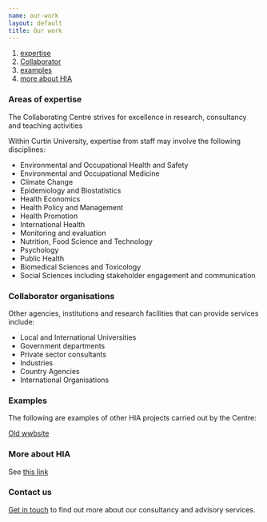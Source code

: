 ```yaml
---
name: our-work
layout: default
title: Our work
---
```


1. [expertise](#head-exp)
2. [Collaborator](#head-collab)
3. [examples](#head-eg)
4. [more about HIA](#head-more)

###  <a name="head-exp"></a>Areas of expertise

The Collaborating Centre strives for excellence in research, consultancy and teaching activities

Within Curtin University, expertise from staff may involve the following disciplines:


- Environmental and Occupational Health and Safety
- Environmental and Occupational Medicine
- Climate Change
- Epidemiology and Biostatistics
- Health Economics
- Health Policy and Management
- Health Promotion
- International Health
- Monitoring and evaluation
- Nutrition, Food Science and Technology
- Psychology
- Public Health
- Biomedical Sciences and Toxicology
- Social Sciences including stakeholder engagement and communication

### <a name="head-collab"></a>Collaborator organisations

Other agencies, institutions and research facilities that can provide services include:

- Local and International Universities
- Government departments
- Private sector consultants
- Industries
- Country Agencies
- International Organisations

###  <a name="head-eg"></a>Examples

The following are examples of other HIA projects carried out by the Centre:

[Old wwbsite](http://ehia.curtin.edu.au/our-work/areas-expertise/)

###  <a name="head-more"></a>More about HIA

See [this link](http://ehia.curtin.edu.au/about/about-ehia-hia/)

### Contact us

[Get in touch](contacts.html) to find out more about our consultancy and advisory services.
